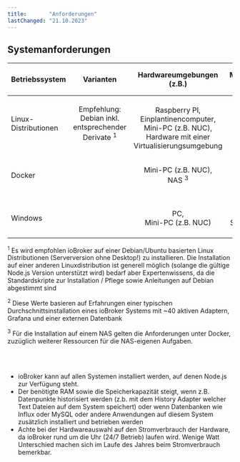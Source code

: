```yaml
---
title:       "Anforderungen"
lastChanged: "21.10.2023"
---
```



## Systemanforderungen
| Betriebssystem | Varianten | Hardwareumgebungen (z.B.) | Mindestanforderungen für ioBroker | Empfohlene Ressourcen für ioBroker <sup>2</sup> 
|---|:---------:|:---------:|:---------:|:---------:|
Linux-Distributionen | Empfehlung: Debian inkl. entsprechender Derivate <sup>1</sup> | <br> Raspberry PI, <br> Einplantinencomputer, <br> Mini-PC (z.B. NUC), <br> Hardware mit einer Virtualisierungsumgebung | 2 GB RAM <br> 32 GB Speicherkapazität  | >= 4 GB (besser 6 GB - 8 GB) RAM <br> >= 64 GB Speicherkapazität 
Docker | | Mini-PC (z.B. NUC), <br> NAS <sup>3</sup><br> | 2 GB RAM <br> 32 GB Speicherkapazität  | >= 4 GB (besser 6 GB - 8 GB) RAM <br> >= 64 GB Speicherkapazität 
Windows | | PC, <br> Mini-PC (z.B. NUC)| 4 GB RAM <br> 50 GB Speicherkapazität  (inkl. OS) | 8 GB RAM <br> 100 GB Speicherkapazität  (inkl. OS)

<sup>1</sup> Es wird empfohlen ioBroker auf einer Debian/Ubuntu basierten Linux Distributionen (Serverversion ohne Desktop!) zu installieren. Die Installation auf einer anderen Linuxdistribution ist generell möglich (solange die gültige Node.js Version unterstützt wird) bedarf aber Expertenwissens, da die Standardskripte zur Installation / Pflege sowie Anleitungen auf Debian abgestimmt sind

<sup>2</sup> Diese Werte basieren auf Erfahrungen einer typischen Durchschnittsinstallation eines ioBroker Systems mit ~40 aktiven Adaptern, Grafana und einer externen Datenbank

 <sup>3</sup> Für die Installation auf einem NAS gelten die Anforderungen unter Docker, zuzüglich weiterer Ressourcen für die NAS-eigenen Aufgaben.

<br>
<br>

- ioBroker kann auf allen Systemen installiert werden, auf denen Node.js zur Verfügung steht.
- Der benötigte RAM sowie die Speicherkapazität steigt, wenn z.B. Datenpunkte historisiert werden (z.b. mit dem History Adapter welcher Text Dateien auf dem System speichert) oder wenn Datenbanken wie Influx oder MySQL oder andere Anwendungen auf diesem System zusätzlich installiert und betrieben werden
- Achte bei der Hardwareauswahl auf den Stromverbrauch der Hardware, da ioBroker rund um die Uhr (24/7 Betrieb) laufen wird. Wenige Watt Unterschied machen sich im Laufe des Jahres beim Stromverbrauch bemerkbar.
